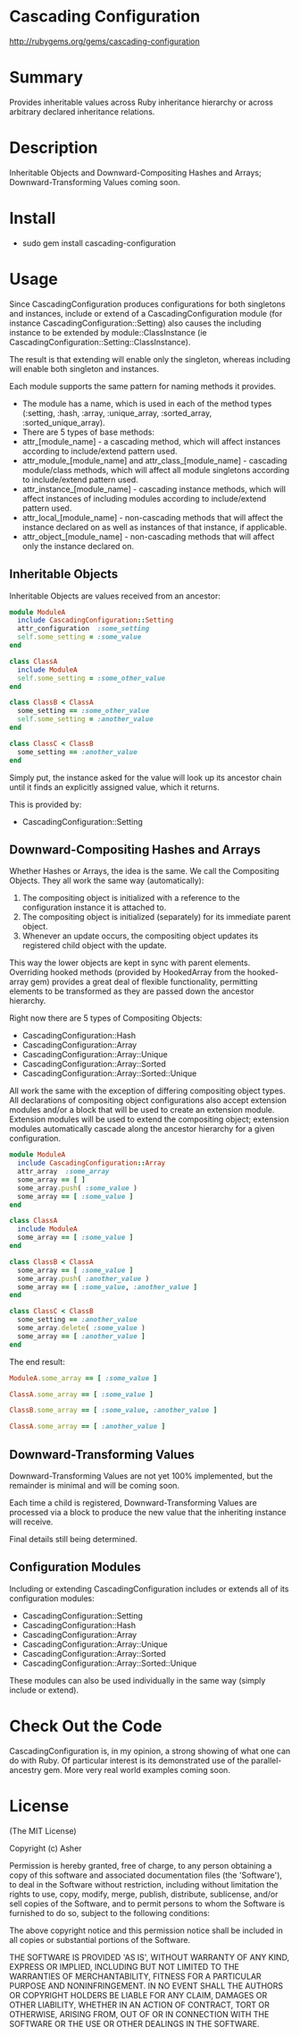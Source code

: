 # Cascading Configuration #

http://rubygems.org/gems/cascading-configuration

# Summary #

Provides inheritable values across Ruby inheritance hierarchy or across arbitrary declared inheritance relations.

# Description #

Inheritable Objects and Downward-Compositing Hashes and Arrays; Downward-Transforming Values coming soon.

# Install #

* sudo gem install cascading-configuration

# Usage #

Since CascadingConfiguration produces configurations for both singletons and instances, include or extend of a CascadingConfiguration module (for instance CascadingConfiguration::Setting) also causes the including instance to be extended by module::ClassInstance (ie CascadingConfiguration::Setting::ClassInstance).

The result is that extending will enable only the singleton, whereas including will enable both singleton and instances.

Each module supports the same pattern for naming methods it provides.

* The module has a name, which is used in each of the method types (:setting, :hash, :array, :unique_array, :sorted_array, :sorted_unique_array).
* There are 5 types of base methods:
*   attr_[module_name] - a cascading method, which will affect instances according to include/extend pattern used.
*   attr_module_[module_name] and attr_class_[module_name] - cascading module/class methods, which will affect all module singletons according to include/extend pattern used.
*   attr_instance_[module_name] - cascading instance methods, which will affect instances of including modules according to include/extend pattern used.
*   attr_local_[module_name] - non-cascading methods that will affect the instance declared on as well as instances of that instance, if applicable.
*   attr_object_[module_name] - non-cascading methods that will affect only the instance declared on.

## Inheritable Objects ##

Inheritable Objects are values received from an ancestor:

```ruby
module ModuleA
  include CascadingConfiguration::Setting
  attr_configuration  :some_setting
  self.some_setting = :some_value
end

class ClassA
  include ModuleA
  self.some_setting = :some_other_value
end

class ClassB < ClassA
  some_setting == :some_other_value
  self.some_setting = :another_value
end

class ClassC < ClassB
  some_setting == :another_value
end
```

Simply put, the instance asked for the value will look up its ancestor chain until it finds an explicitly assigned value, which it returns.

This is provided by:

* CascadingConfiguration::Setting

## Downward-Compositing Hashes and Arrays ##

Whether Hashes or Arrays, the idea is the same. We call the Compositing Objects. They all work the same way (automatically):

1. The compositing object is initialized with a reference to the configuration instance it is attached to.
2. The compositing object is initialized (separately) for its immediate parent object.
3. Whenever an update occurs, the compositing object updates its registered child object with the update.

This way the lower objects are kept in sync with parent elements. Overriding hooked methods (provided by HookedArray from the hooked-array gem) provides a great deal of flexible functionality, permitting elements to be transformed as they are passed down the ancestor hierarchy.

Right now there are 5 types of Compositing Objects:

* CascadingConfiguration::Hash
* CascadingConfiguration::Array
* CascadingConfiguration::Array::Unique
* CascadingConfiguration::Array::Sorted
* CascadingConfiguration::Array::Sorted::Unique

All work the same with the exception of differing compositing object types. All declarations of compositing object configurations also accept extension modules and/or a block that will be used to create an extension module. Extension modules will be used to extend the compositing object; extension modules automatically cascade along the ancestor hierarchy for a given configuration. 

```ruby
module ModuleA
  include CascadingConfiguration::Array
  attr_array  :some_array
  some_array == [ ]
  some_array.push( :some_value )
  some_array == [ :some_value ]
end

class ClassA
  include ModuleA
  some_array == [ :some_value ]
end

class ClassB < ClassA
  some_array == [ :some_value ]
  some_array.push( :another_value )
  some_array == [ :some_value, :another_value ]
end

class ClassC < ClassB
  some_setting == :another_value
  some_array.delete( :some_value )
  some_array == [ :another_value ]
end
```

The end result:

```ruby
ModuleA.some_array == [ :some_value ]

ClassA.some_array == [ :some_value ]

ClassB.some_array == [ :some_value, :another_value ]

ClassA.some_array == [ :another_value ]
```

## Downward-Transforming Values ##

Downward-Transforming Values are not yet 100% implemented, but the remainder is minimal and will be coming soon.

Each time a child is registered, Downward-Transforming Values are processed via a block to produce the new value that the inheriting instance will receive. 

Final details still being determined.


## Configuration Modules ##

Including or extending CascadingConfiguration includes or extends all of its configuration modules:

* CascadingConfiguration::Setting
* CascadingConfiguration::Hash
* CascadingConfiguration::Array
* CascadingConfiguration::Array::Unique
* CascadingConfiguration::Array::Sorted
* CascadingConfiguration::Array::Sorted::Unique

These modules can also be used individually in the same way (simply include or extend).

# Check Out the Code #

CascadingConfiguration is, in my opinion, a strong showing of what one can do with Ruby. Of particular interest is its demonstrated use of the parallel-ancestry gem. More very real world examples coming soon.

# License #

  (The MIT License)

  Copyright (c) Asher

  Permission is hereby granted, free of charge, to any person obtaining
  a copy of this software and associated documentation files (the
  'Software'), to deal in the Software without restriction, including
  without limitation the rights to use, copy, modify, merge, publish,
  distribute, sublicense, and/or sell copies of the Software, and to
  permit persons to whom the Software is furnished to do so, subject to
  the following conditions:

  The above copyright notice and this permission notice shall be
  included in all copies or substantial portions of the Software.

  THE SOFTWARE IS PROVIDED 'AS IS', WITHOUT WARRANTY OF ANY KIND,
  EXPRESS OR IMPLIED, INCLUDING BUT NOT LIMITED TO THE WARRANTIES OF
  MERCHANTABILITY, FITNESS FOR A PARTICULAR PURPOSE AND NONINFRINGEMENT.
  IN NO EVENT SHALL THE AUTHORS OR COPYRIGHT HOLDERS BE LIABLE FOR ANY
  CLAIM, DAMAGES OR OTHER LIABILITY, WHETHER IN AN ACTION OF CONTRACT,
  TORT OR OTHERWISE, ARISING FROM, OUT OF OR IN CONNECTION WITH THE
  SOFTWARE OR THE USE OR OTHER DEALINGS IN THE SOFTWARE.
